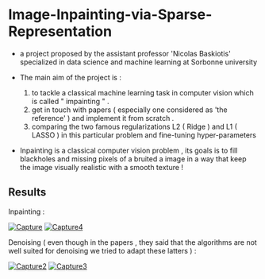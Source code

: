 # Image-Inpainting-via-Sparse-Representation

- a project proposed by the assistant professor 'Nicolas Baskiotis' specialized in data science and machine learning at Sorbonne university 

- The main aim of the project is : 

   1. to tackle a classical machine learning task in computer vision which is called " impainting " .
   2. get in touch with papers ( especially one considered as 'the reference' ) and implement it from scratch .
   3. comparing the two famous regularizations L2 ( Ridge ) and L1 ( LASSO ) in this particular problem and fine-tuning hyper-parameters 

- Inpainting is a classical computer vision problem , its goals is to fill blackholes and missing pixels of a bruited a image in a way that keep the image visually realistic with a smooth  texture ! 


## Results 

Inpainting :

<a href="https://ibb.co/qJ0mXXT"><img src="https://i.ibb.co/41s499h/Capture.png" alt="Capture" border="0"></a>
<a href="https://ibb.co/7KG8dL3"><img src="https://i.ibb.co/Wfcq4jr/Capture4.png" alt="Capture4" border="0"></a>

Denoising ( even though in the papers , they said that the algorithms are not well suited for denoising  we tried to adapt these latters ) :

<a href="https://ibb.co/dGnD6nt"><img src="https://i.ibb.co/WgSfFS0/Capture2.png" alt="Capture2" border="0"></a>
<a href="https://ibb.co/bNBm3f2"><img src="https://i.ibb.co/RQ0bS5B/Capture3.png" alt="Capture3" border="0"></a>
